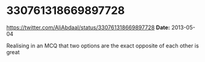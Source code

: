 # 330761318669897728
https://twitter.com/AliAbdaal/status/330761318669897728
**Date:** 2013-05-04

Realising in an MCQ that two options are the exact opposite of each other is great

